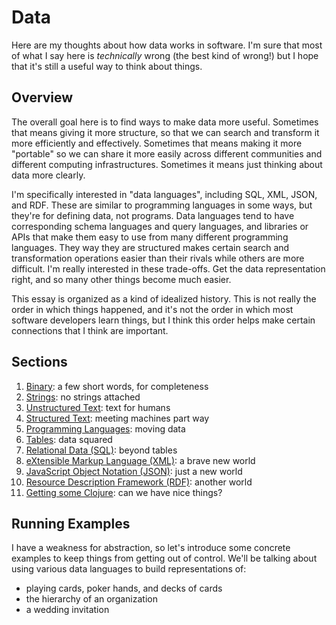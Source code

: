 # Data

Here are my thoughts about how data works in software.
I'm sure that most of what I say here
is *technically* wrong (the best kind of wrong!)
but I hope that it's still a useful way to think about things.

## Overview

The overall goal here is to find ways to make data more useful.
Sometimes that means giving it more structure,
so that we can search and transform it
more efficiently and effectively.
Sometimes that means making it more "portable"
so we can share it more easily
across different communities and different computing infrastructures.
Sometimes it means just thinking about data more clearly.

I'm specifically interested in "data languages",
including SQL, XML, JSON, and RDF.
These are similar to programming languages in some ways,
but they're for defining data, not programs.
Data languages tend to have corresponding
schema languages and query languages,
and libraries or APIs that make them easy to use from
many different programming languages.
They way they are structured makes
certain search and transformation operations easier than their rivals
while others are more difficult.
I'm really interested in these trade-offs.
Get the data representation right,
and so many other things become much easier.

This essay is organized as a kind of idealized history.
This is not really the order in which things happened,
and it's not the order in which most software developers learn things,
but I think this order helps make certain connections
that I think are important.

## Sections

1. [Binary](binary.md): a few short words, for completeness
2. [Strings](strings.md): no strings attached
3. [Unstructured Text](unstructured-text.md): text for humans
4. [Structured Text](structured-text.md): meeting machines part way 
5. [Programming Languages](programming-languages.md): moving data
6. [Tables](tables.md): data squared
7. [Relational Data (SQL)](sql.md): beyond tables
8. [eXtensible Markup Language (XML)](xml.md): a brave new world
9. [JavaScript Object Notation (JSON)](json.md): just a new world
10. [Resource Description Framework (RDF)](rdf.md): another world
11. [Getting some Clojure](clojure.md): can we have nice things?

## Running Examples

I have a weakness for abstraction,
so let's introduce some concrete examples
to keep things from getting out of control.
We'll be talking about using various data languages
to build representations of:

- playing cards, poker hands, and decks of cards
- the hierarchy of an organization
- a wedding invitation
